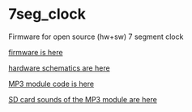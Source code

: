 # 7seg_clock
Firmware for open source (hw+sw) 7 segment clock



[firmware is here](https://github.com/lanmarc77/KaunisKello)

[hardware schematics are here](https://github.com/lanmarc77/KaunisKelloHardware)

[MP3 module code is here](https://github.com/lanmarc77/KaunisKelloSoundModule)

[SD card sounds of the MP3 module are here](https://github.com/lanmarc77/KaunisKelloSounds)

